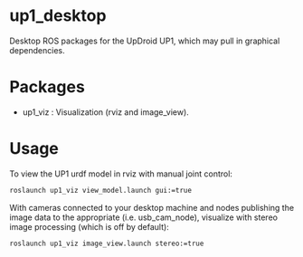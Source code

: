 # up1_desktop #

Desktop ROS packages for the UpDroid UP1, which may pull in graphical dependencies.

# Packages #

 - up1_viz : Visualization (rviz and image_view).

# Usage #

To view the UP1 urdf model in rviz with manual joint control:
```bash
roslaunch up1_viz view_model.launch gui:=true
```

With cameras connected to your desktop machine and nodes publishing the image data to the appropriate (i.e. usb_cam_node), visualize with stereo image processing (which is off by default):
```bash
roslaunch up1_viz image_view.launch stereo:=true
```
